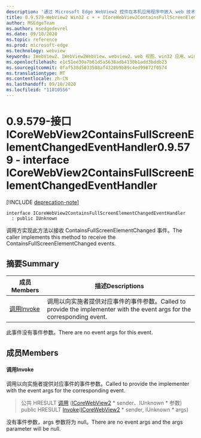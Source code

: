 ```yaml
---
description: '通过 Microsoft Edge WebView2 控件在本机应用程序中嵌入 web 技术 (HTML、CSS 和 JavaScript) '
title: 0.9.579-WebView2 Win32 c + + ICoreWebView2ContainsFullScreenElementChangedEventHandler
author: MSEdgeTeam
ms.author: msedgedevrel
ms.date: 09/10/2020
ms.topic: reference
ms.prod: microsoft-edge
ms.technology: webview
keywords: IWebView2、IWebView2WebView、webview2、web 视图、win32 应用、win32、edge、ICoreWebView2、ICoreWebView2Controller、浏览器控件、边缘 html、ICoreWebView2ContainsFullScreenElementChangedEventHandler
ms.openlocfilehash: e1c51ee30a7b61d5a5638adb4130b1add3bddb23
ms.sourcegitcommit: 0faf538d5033508af4320b9b89c4ed99872f0574
ms.translationtype: MT
ms.contentlocale: zh-CN
ms.lasthandoff: 09/10/2020
ms.locfileid: "11010556"
---
```

# <span data-ttu-id="f888e-104">0.9.579-接口 ICoreWebView2ContainsFullScreenElementChangedEventHandler</span><span class="sxs-lookup"><span data-stu-id="f888e-104">0.9.579 - interface ICoreWebView2ContainsFullScreenElementChangedEventHandler</span></span> 

[!INCLUDE [deprecation-note](../../includes/deprecation-note.md)]

```
interface ICoreWebView2ContainsFullScreenElementChangedEventHandler
  : public IUnknown
```

<span data-ttu-id="f888e-105">调用方实现此方法以接收 ContainsFullScreenElementChanged 事件。</span><span class="sxs-lookup"><span data-stu-id="f888e-105">The caller implements this method to receive the ContainsFullScreenElementChanged events.</span></span>

## <span data-ttu-id="f888e-106">摘要</span><span class="sxs-lookup"><span data-stu-id="f888e-106">Summary</span></span>

 <span data-ttu-id="f888e-107">成员</span><span class="sxs-lookup"><span data-stu-id="f888e-107">Members</span></span>                        | <span data-ttu-id="f888e-108">描述</span><span class="sxs-lookup"><span data-stu-id="f888e-108">Descriptions</span></span>
--------------------------------|---------------------------------------------
[<span data-ttu-id="f888e-109">调用</span><span class="sxs-lookup"><span data-stu-id="f888e-109">Invoke</span></span>](#invoke) | <span data-ttu-id="f888e-110">调用以向实施者提供对应事件的事件参数。</span><span class="sxs-lookup"><span data-stu-id="f888e-110">Called to provide the implementer with the event args for the corresponding event.</span></span>

<span data-ttu-id="f888e-111">此事件没有事件参数。</span><span class="sxs-lookup"><span data-stu-id="f888e-111">There are no event args for this event.</span></span>

## <span data-ttu-id="f888e-112">成员</span><span class="sxs-lookup"><span data-stu-id="f888e-112">Members</span></span>

#### <span data-ttu-id="f888e-113">调用</span><span class="sxs-lookup"><span data-stu-id="f888e-113">Invoke</span></span> 

<span data-ttu-id="f888e-114">调用以向实施者提供对应事件的事件参数。</span><span class="sxs-lookup"><span data-stu-id="f888e-114">Called to provide the implementer with the event args for the corresponding event.</span></span>

> <span data-ttu-id="f888e-115">公共 HRESULT [调用](#invoke) ([ICoreWebView2](icorewebview2.md) \* sender、IUnknown \* 参数) </span><span class="sxs-lookup"><span data-stu-id="f888e-115">public HRESULT [Invoke](#invoke)([ICoreWebView2](icorewebview2.md) \* sender, IUnknown \* args)</span></span>

<span data-ttu-id="f888e-116">没有事件参数，args 参数将为 null。</span><span class="sxs-lookup"><span data-stu-id="f888e-116">There are no event args and the args parameter will be null.</span></span>

